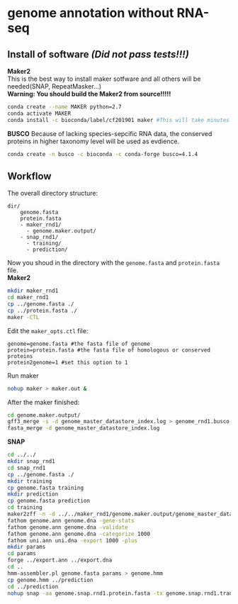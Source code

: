 # genome annotation without RNA-seq
## Install of software *(Did not pass tests!!!)*
**Maker2**  
This is the best way to install maker sotfware and all others will be needed(SNAP, RepeatMasker...)  
**Warning: You should build the Maker2 from source!!!!!**  
``` bash
conda create --name MAKER python=2.7
conda activate MAKER
conda install -c bioconda/label/cf201901 maker #This will take minutes to hours depend on your web connection.
```
**BUSCO**
Because of lacking species-sepcific RNA data, the conserved proteins in higher taxonomy level will be used as evdience.
``` bash
conda create -n busco -c bioconda -c conda-forge busco=4.1.4
```

## Workflow
The overall directory structure:
```
dir/
    genome.fasta
    protein.fasta
    - maker_rnd1/
      - genome.maker.output/
    - snap_rnd1/
      - training/
      - prediction/
```
Now you shoud in the directory with the `genome.fasta` and `protein.fasta` file.  
**Maker2**
``` bash
mkdir maker_rnd1
cd maker_rnd1
cp ../genome.fasta ./
cp ../protein.fasta ./
maker -CTL
```
Edit the `maker_opts.ctl` file:
```
genome=genome.fasta #the fasta file of genome
protein=protein.fasta #the fasta file of homologous or conserved proteins
protein2genome=1 #set this option to 1
```
Run maker
``` bash
nohup maker > maker.out &
```
After the maker finished:
``` bash
cd genome.maker.output/
gff3_merge -s -d genome_master_datastore_index.log > genome_rnd1.busco.maker.gff
fasta_merge -d genome_master_datastore_index.log
```
**SNAP**
``` bash
cd ../../
mkdir snap_rnd1
cd snap_rnd1
cp ../genome.fasta ./
mkdir training
cp genome.fasta training
mkdir prediction
cp genome.fasta prediction
cd training
maker2zff -n -d ../../maker_rnd1/genome.maker.output/genome_master_datastore_index.log
fathom genome.ann genome.dna -gene-stats 
fathom genome.ann genome.dna -validate
fathom genome.ann genome.dna -categorize 1000
fathom uni.ann uni.dna -export 1000 -plus
mkdir params
cd params
forge ../export.ann ../export.dna
cd ..
hmm-assembler.pl genome.fasta params > genome.hmm
cp genome.hmm ../prediction
cd ../prediction
nohup snap -aa genome.snap.rnd1.protein.fasta -tx genome.snap.rnd1.transcripts.fasta -name snap Am_genome.hmm genome.fasta -gff > genome.snap.rnd1.gff &
```
